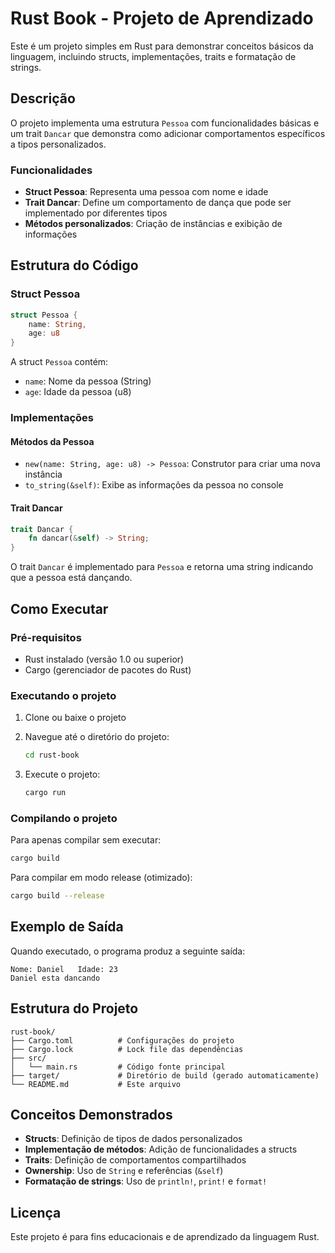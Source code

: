 # Rust Book - Projeto de Aprendizado

Este é um projeto simples em Rust para demonstrar conceitos básicos da linguagem, incluindo structs, implementações, traits e formatação de strings.

## Descrição

O projeto implementa uma estrutura `Pessoa` com funcionalidades básicas e um trait `Dancar` que demonstra como adicionar comportamentos específicos a tipos personalizados.

### Funcionalidades

- **Struct Pessoa**: Representa uma pessoa com nome e idade
- **Trait Dancar**: Define um comportamento de dança que pode ser implementado por diferentes tipos
- **Métodos personalizados**: Criação de instâncias e exibição de informações

## Estrutura do Código

### Struct Pessoa
```rust
struct Pessoa {
    name: String,
    age: u8
}
```

A struct `Pessoa` contém:
- `name`: Nome da pessoa (String)
- `age`: Idade da pessoa (u8)

### Implementações

#### Métodos da Pessoa
- `new(name: String, age: u8) -> Pessoa`: Construtor para criar uma nova instância
- `to_string(&self)`: Exibe as informações da pessoa no console

#### Trait Dancar
```rust
trait Dancar {
    fn dancar(&self) -> String;
}
```

O trait `Dancar` é implementado para `Pessoa` e retorna uma string indicando que a pessoa está dançando.

## Como Executar

### Pré-requisitos
- Rust instalado (versão 1.0 ou superior)
- Cargo (gerenciador de pacotes do Rust)

### Executando o projeto

1. Clone ou baixe o projeto
2. Navegue até o diretório do projeto:
   ```bash
   cd rust-book
   ```

3. Execute o projeto:
   ```bash
   cargo run
   ```

### Compilando o projeto

Para apenas compilar sem executar:
```bash
cargo build
```

Para compilar em modo release (otimizado):
```bash
cargo build --release
```

## Exemplo de Saída

Quando executado, o programa produz a seguinte saída:
```
Nome: Daniel   Idade: 23
Daniel esta dancando
```

## Estrutura do Projeto

```
rust-book/
├── Cargo.toml          # Configurações do projeto
├── Cargo.lock          # Lock file das dependências
├── src/
│   └── main.rs         # Código fonte principal
├── target/             # Diretório de build (gerado automaticamente)
└── README.md           # Este arquivo
```

## Conceitos Demonstrados

- **Structs**: Definição de tipos de dados personalizados
- **Implementação de métodos**: Adição de funcionalidades a structs
- **Traits**: Definição de comportamentos compartilhados
- **Ownership**: Uso de `String` e referências (`&self`)
- **Formatação de strings**: Uso de `println!`, `print!` e `format!`


## Licença

Este projeto é para fins educacionais e de aprendizado da linguagem Rust.
